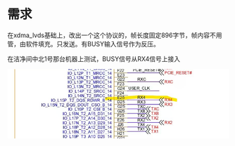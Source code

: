 # 需求

在xdma_lvds基础上，改出一个这个协议的，帧长度固定896字节，帧内容不用管，由软件填充。只发送。有BUSY输入信号作为反压。

在洁净间中北1号那台机器上测试，BUSY信号从RX4信号上接入

![8283f63a7bec9616101ec02963ae055](./media/8283f63a7bec9616101ec02963ae055.jpg)